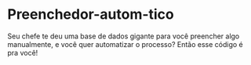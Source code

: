 # Preenchedor-autom-tico
 Seu chefe te deu uma base de dados gigante para você preencher algo manualmente, e você quer automatizar o processo? Então esse código é pra você!
